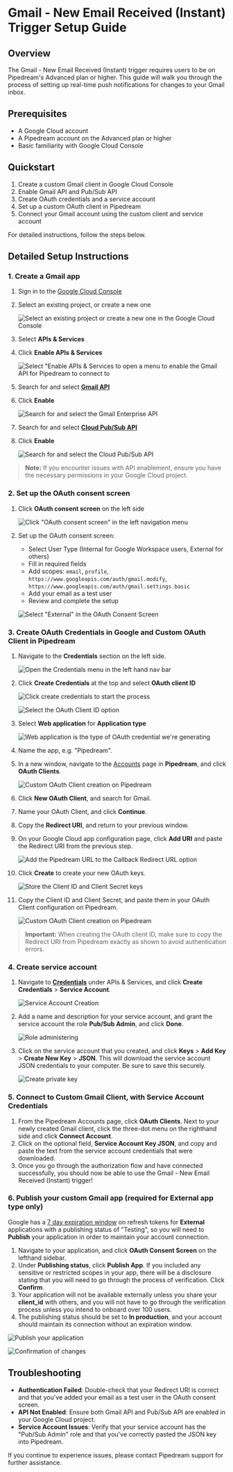 # Gmail - New Email Received (Instant) Trigger Setup Guide

## Overview

The Gmail - New Email Received (Instant) trigger requires users to be on Pipedream's Advanced plan or higher. This guide will walk you through the process of setting up real-time push notifications for changes to your Gmail inbox.

## Prerequisites

- A Google Cloud account
- A Pipedream account on the Advanced plan or higher
- Basic familiarity with Google Cloud Console

## Quickstart

1. Create a custom Gmail client in Google Cloud Console
2. Enable Gmail API and Pub/Sub API
3. Create OAuth credentials and a service account
4. Set up a custom OAuth client in Pipedream
5. Connect your Gmail account using the custom client and service account

For detailed instructions, follow the steps below.

## Detailed Setup Instructions

### 1. Create a Gmail app

1. Sign in to the [Google Cloud Console](https://console.cloud.google.com/welcome)
2. Select an existing project, or create a new one

   ![Select an existing project or create a new one in the Google Cloud Console](https://res.cloudinary.com/pipedreamin/image/upload/v1663268100/docs/components/CleanShot_2022-09-15_at_14.54.34_vajyds.png)

3. Select **APIs & Services**
4. Click **Enable APIs & Services**

   ![Select "Enable APIs & Services to open a menu to enable the Gmail API for Pipedream to connect to](https://res.cloudinary.com/pipedreamin/image/upload/v1663268316/docs/components/CleanShot_2022-09-15_at_14.58.06_jshirk.png)

5. Search for and select **[Gmail API](https://console.cloud.google.com/apis/library/gmail.googleapis.com)**
6. Click **Enable**

   ![Search for and select the Gmail Enterprise API](https://res.cloudinary.com/pipedreamin/image/upload/v1663268442/docs/components/CleanShot_2022-09-15_at_15.00.22_skvwei.gif)

7. Search for and select **[Cloud Pub/Sub API](https://console.cloud.google.com/apis/library/pubsub.googleapis.com)**
8. Click **Enable**

   ![Search for and select the Cloud Pub/Sub API](https://res.cloudinary.com/dpenc2lit/image/upload/v1724881089/Screenshot_2024-08-28_at_2.36.59_PM_ds4knm.png)

> **Note:** If you encounter issues with API enablement, ensure you have the necessary permissions in your Google Cloud project.

### 2. Set up the OAuth consent screen

1. Click **OAuth consent screen** on the left side

   ![Click "OAuth consent screen" in the left navigation menu](https://res.cloudinary.com/pipedreamin/image/upload/v1663268506/docs/components/CleanShot_2022-09-15_at_15.01.24_wravfb.png)

2. Set up the OAuth consent screen:
   - Select User Type (Internal for Google Workspace users, External for others)
   - Fill in required fields
   - Add scopes: `email`, `profile`, `https://www.googleapis.com/auth/gmail.modify`, `https://www.googleapis.com/auth/gmail.settings.basic`
   - Add your email as a test user
   - Review and complete the setup

   ![Select "External" in the OAuth Consent Screen](https://res.cloudinary.com/pipedreamin/image/upload/v1663268545/docs/components/CleanShot_2022-09-15_at_15.02.22_fiekq1.png)

### 3. Create OAuth Credentials in Google and Custom OAuth Client in Pipedream

1. Navigate to the **Credentials** section on the left side.

   ![Open the Credentials menu in the left hand nav bar](https://res.cloudinary.com/pipedreamin/image/upload/v1663269973/docs/components/CleanShot_2022-09-15_at_15.13.52_yvllxi.png)

2. Click **Create Credentials** at the top and select **OAuth client ID**

   ![Click create credentials to start the process](https://res.cloudinary.com/pipedreamin/image/upload/v1663270014/docs/components/CleanShot_2022-09-15_at_15.14.15_hjulis.png)

   ![Select the OAuth Client ID option](https://res.cloudinary.com/pipedreamin/image/upload/v1663270093/docs/components/CleanShot_2022-09-15_at_15.14.39_juqtnm.png)

3. Select **Web application** for **Application type**

   ![Web application is the type of OAuth credential we're generating](https://res.cloudinary.com/pipedreamin/image/upload/v1663270117/docs/components/CleanShot_2022-09-15_at_15.14.56_hlseq6.png)

4. Name the app, e.g. "Pipedream".
5. In a new window, navigate to the [Accounts](https://pipedream.com/accounts) page in **Pipedream**, and click **OAuth Clients**.

   ![Custom OAuth Client creation on Pipedream](https://res.cloudinary.com/dpenc2lit/image/upload/v1724882777/Screenshot_2024-08-28_at_2.53.15_PM_rxtusm.png)

6. Click **New OAuth Client**, and search for Gmail.
7. Name your OAuth Client, and click **Continue**. 
8. Copy the **Redirect URI**, and return to your previous window. 
9. On your Google Cloud app configuration page, click **Add URI** and paste the Redirect URI from the previous step.

   ![Add the Pipedream URL to the Callback Redirect URL option](https://res.cloudinary.com/pipedreamin/image/upload/v1663270187/docs/components/CleanShot_2022-09-15_at_15.16.10_hvbocb.png)

10. Click **Create** to create your new OAuth keys.

    ![Store the Client ID and Client Secret keys](https://res.cloudinary.com/pipedreamin/image/upload/v1663270250/docs/components/CleanShot_2022-09-15_at_15.16.29_hvxnkx.png)

11. Copy the Client ID and Client Secret, and paste them in your OAuth Client configuration on Pipedream.

    ![Custom OAuth Client creation on Pipedream](https://res.cloudinary.com/dpenc2lit/image/upload/v1724956524/Screenshot_2024-08-29_at_11.34.55_AM_t7tjkh.png)

> **Important:** When creating the OAuth client ID, make sure to copy the Redirect URI from Pipedream exactly as shown to avoid authentication errors.

### 4. Create service account

1. Navigate to **[Credentials](https://console.cloud.google.com/apis/credentials?)** under APIs & Services, and click **Create Credentials** > **Service Account**.

   ![Service Account Creation](https://res.cloudinary.com/dpenc2lit/image/upload/v1724964633/Screenshot_2024-08-29_at_1.44.04_PM_om14xp.png)

2. Add a name and description for your service account, and grant the service account the role **Pub/Sub Admin**, and click **Done**.

   ![Role administering](https://res.cloudinary.com/dpenc2lit/image/upload/v1724964633/Screenshot_2024-08-29_at_1.47.02_PM_chdjkl.png)

3. Click on the service account that you created, and click **Keys** > **Add Key** > **Create New Key** > **JSON**. This will download the service account JSON credentials to your computer. Be sure to save this securely.

   ![Create private key](https://res.cloudinary.com/dpenc2lit/image/upload/v1724964634/Screenshot_2024-08-29_at_1.47.34_PM_tmalc7.png)

### 5. Connect to Custom Gmail Client, with Service Account Credentials

1. From the Pipedream Accounts page, click **OAuth Clients**. Next to your newly created Gmail client, click the three-dot menu on the righthand side and click **Connect Account**.
2. Click on the optional field, **Service Account Key JSON**, and copy and paste the text from the service account credentials that were downloaded.
3. Once you go through the authorization flow and have connected successfully, you should now be able to use the Gmail - New Email Received (Instant) trigger!

### 6. Publish your custom Gmail app (required for External app type only)

Google has a [7 day expiration window](https://developers.google.com/identity/protocols/oauth2#:~:text=A%20Google%20Cloud,Connect%20equivalents) on refresh tokens for **External** applications with a publishing status of "Testing", so you will need to **Publish** your application in order to maintain your account connection.

1. Navigate to your application, and click **OAuth Consent Screen** on the lefthand sidebar.
2. Under **Publishing status**, click **Publish App**. If you included any sensitive or restricted scopes in your app, there will be a disclosure stating that you will need to go through the process of verification. Click **Confirm**.
3. Your application will not be available externally unless you share your **client_id** with others, and you will not have to go through the verification process unless you intend to onboard over 100 users.
4. The publishing status should be set to **In production**, and your account should maintain its connection without an expiration window.

![Publish your application](https://res.cloudinary.com/dpenc2lit/image/upload/v1698166716/Screenshot_2023-10-24_at_9.50.06_AM_lve7wq.png)

![Confirmation of changes](https://res.cloudinary.com/dpenc2lit/image/upload/v1698166716/Screenshot_2023-10-24_at_9.50.18_AM_mndtyc.png)

## Troubleshooting

- **Authentication Failed**: Double-check that your Redirect URI is correct and that you've added your email as a test user in the OAuth consent screen.
- **API Not Enabled**: Ensure both Gmail API and Pub/Sub API are enabled in your Google Cloud project.
- **Service Account Issues**: Verify that your service account has the "Pub/Sub Admin" role and that you've correctly pasted the JSON key into Pipedream.

If you continue to experience issues, please contact Pipedream support for further assistance.